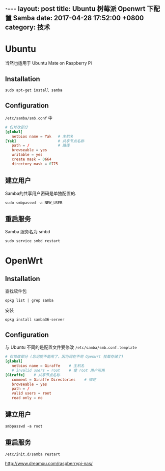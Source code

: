 ·---
layout: post
title: Ubuntu 树莓派 Openwrt 下配置 Samba
date: 2017-04-28 17:52:00 +0800
category: 技术
---
# Ubuntu

当然也适用于 Ubuntu Mate on Raspberry Pi

## Installation

`sudo apt-get install samba`

## Configuration

`/etc/samba/smb.conf` 中

```conf
# 仅修改部分
[global]
   netbios name = Yak   # 主机名
[Yak]                   # 共享节点名称
   path = /             # 路径
   browseable = yes
   writable = yes
   create mask = 0664
   directory mask = 0775
```

## 建立用户

Samba的共享用户密码是单独配置的.

`sudo smbpasswd -a NEW_USER`

## 重启服务

Samba 服务名为 smbd

 `sudo service smbd restart`

# OpenWrt

## Installation

查找软件包

`opkg list | grep samba`

安装

`opkg install samba36-server`

## Configuration

与 Ubuntu 不同的是配置文件要修改 `/etc/samba/smb.conf.template`

```conf
# 仅修改部分 (忘记能不能用了，因为现在不用 Openwrt 挂载存储了)
[global]
   netbios name = Giraffe    # 主机名
   # invalid users = root    # 使 root 用户可用
[Giraffe]    # 共享节点名称
   comment = Giraffe Directories    # 描述
   browseable = yes
   path = /
   valid users = root
   read only = no
```

## 建立用户

`smbpasswd -a root`

## 重启服务

 `/etc/init.d/samba restart`


 http://www.dreamxu.com/raspberrypi-nas/

